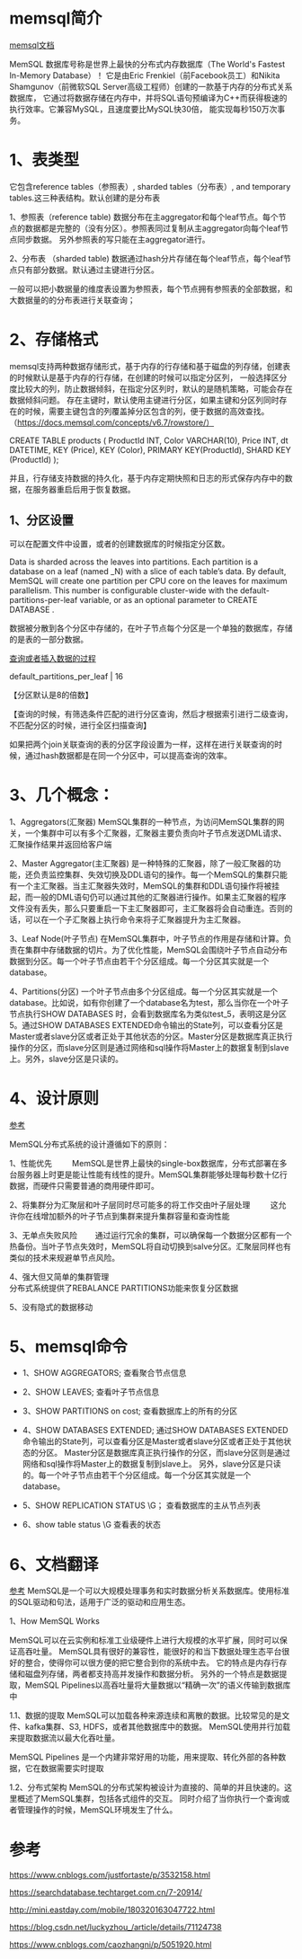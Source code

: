 # memsql简介
[memsql文档](https://docs.memsql.com)

MemSQL 数据库号称是世界上最快的分布式内存数据库（The World's Fastest In-Memory Database）！
它是由Eric Frenkiel（前Facebook员工）和Nikita Shamgunov（前微软SQL Server高级工程师）创建的一款基于内存的分布式关系数据库，
它通过将数据存储在内存中，并将SQL语句预编译为C++而获得极速的执行效率。它兼容MySQL，且速度要比MySQL快30倍，
能实现每秒150万次事务。

# 1、表类型

它包含reference tables（参照表）, sharded tables（分布表）, and temporary tables.这三种表结构。默认创建的是分布表

1、参照表（reference table)
数据分布在主aggregator和每个leaf节点。每个节点的数据都是完整的（没有分区）。参照表同过复制从主aggregator向每个leaf节点同步数据。
另外参照表的写只能在主aggregator进行。

2、分布表 （sharded table)
数据通过hash分片存储在每个leaf节点，每个leaf节点只有部分数据。默认通过主键进行分区。

一般可以把小数据量的维度表设置为参照表，每个节点拥有参照表的全部数据，和大数据量的的分布表进行关联查询；



# 2、存储格式

memsql支持两种数据存储形式，基于内存的行存储和基于磁盘的列存储，创建表的时候默认是基于内存的行存储，在创建的时候可以指定分区列，
一般选择区分度比较大的列，防止数据倾斜，在指定分区列时，默认的是随机策略，可能会存在数据倾斜问题。
存在主键时，默认使用主键进行分区，如果主键和分区列同时存在的时候，需要主键包含的列覆盖掉分区包含的列，便于数据的高效查找。
（https://docs.memsql.com/concepts/v6.7/rowstore/）

CREATE TABLE products (
     ProductId INT,
     Color VARCHAR(10),
     Price INT,
     dt DATETIME,
     KEY (Price),
     KEY (Color),
     PRIMARY KEY(ProductId),
     SHARD KEY (ProductId)
);

并且，行存储支持数据的持久化，基于内存定期快照和日志的形式保存内存中的数据，在服务器重启后用于恢复数据。



## 1、分区设置

可以在配置文件中设置，或者的创建数据库的时候指定分区数。

Data is sharded across the leaves into partitions. Each partition is a database on a leaf (named <dbname>_N) with a slice of each table’s data.
 By default, MemSQL will create one partition per CPU core on the leaves for maximum parallelism. 
 This number is configurable cluster-wide with the default-partitions-per-leaf variable, or as an optional parameter to CREATE DATABASE .

数据被分散到各个分区中存储的，在叶子节点每个分区是一个单独的数据库，存储的是表的一部分数据。

[查询或者插入数据的过程](https://docs.memsql.com/concepts/v6.7/distributed-sql/)

default_partitions_per_leaf                  | 16 

【分区默认是8的倍数】

【查询的时候，有筛选条件匹配的进行分区查询，然后才根据索引进行二级查询，不匹配分区的时候，进行全区扫描查询】

如果把两个join关联查询的表的分区字段设置为一样，这样在进行关联查询的时候，通过hash数据都是在同一个分区中，可以提高查询的效率。



# 3、几个概念：

1、Aggregators(汇聚器) MemSQL集群的一种节点，为访问MemSQL集群的网关，一个集群中可以有多个汇聚器，汇聚器主要负责向叶子节点发送DML请求、汇聚操作结果并返回给客户端

2、Master Aggregator(主汇聚器) 是一种特殊的汇聚器，除了一般汇聚器的功能，还负责监控集群、失效切换及DDL语句的操作。每一个MemSQL的集群只能有一个主汇聚器。当主汇聚器失效时，MemSQL的集群和DDL语句操作将被挂起，而一般的DML语句仍可以通过其他的汇聚器进行操作。如果主汇聚器的程序文件没有丢失，那么只要重启一下主汇聚器即可，主汇聚器将会自动重连。否则的话，可以在一个子汇聚器上执行命令来将子汇聚器提升为主汇聚器。

3、Leaf Node(叶子节点) 在MemSQL集群中，叶子节点的作用是存储和计算。负责在集群中存储数据的切片。为了优化性能，MemSQL会围绕叶子节点自动分布数据到分区。每一个叶子节点由若干个分区组成。每一个分区其实就是一个database。

4、Partitions(分区)  一个叶子节点由多个分区组成。每一个分区其实就是一个database。比如说，如有你创建了一个database名为test，那么当你在一个叶子节点执行SHOW DATABASES 时，会看到数据库名为类似test_5，表明这是分区5。通过SHOW DATABASES EXTENDED命令输出的State列，可以查看分区是Master或者slave分区或者正处于其他状态的分区。Master分区是数据库真正执行操作的分区，而slave分区则是通过网络和sql操作将Master上的数据复制到slave上。另外，slave分区是只读的。

 

# 4、设计原则

[参考](https://docs.memsql.com/?utm_source=ops&utm_medium=link&utm_campaign=ref)

MemSQL分布式系统的设计遵循如下的原则：

1、性能优先 　　
MemSQL是世界上最快的single-box数据库，分布式部署在多台服务器上时更是能让性能有线性的提升。MemSQL集群能够处理每秒数十亿行数据，而硬件只需要普通的商用硬件即可。

2、将集群分为汇聚层和叶子层同时尽可能多的将工作交由叶子层处理 　　
这允许你在线增加额外的叶子节点到集群来提升集群容量和查询性能

3、无单点失败风险　　
通过运行冗余的集群，可以确保每一个数据分区都有一个热备份。当叶子节点失效时，MemSQL将自动切换到salve分区。汇聚层同样也有类似的技术来规避单节点风险。

4、强大但又简单的集群管理   
分布式系统提供了REBALANCE PARTITIONS功能来恢复分区数据

5、没有隐式的数据移动  


# 5、memsql命令

- 1、SHOW AGGREGATORS;   查看聚合节点信息

- 2、SHOW LEAVES;   查看叶子节点信息

- 3、SHOW PARTITIONS on cost;   查看数据库上的所有的分区

- 4、SHOW DATABASES EXTENDED; 
通过SHOW DATABASES EXTENDED命令输出的State列，可以查看分区是Master或者slave分区或者正处于其他状态的分区。
Master分区是数据库真正执行操作的分区，而slave分区则是通过网络和sql操作将Master上的数据复制到slave上。
另外，slave分区是只读的。每一个叶子节点由若干个分区组成。每一个分区其实就是一个database。

- 5、SHOW REPLICATION STATUS \G； 查看数据库的主从节点列表

- 6、show table status \G   查看表的状态



# 6、文档翻译

[参考](https://docs.memsql.com/introduction/latest/how-memsql-works/)
MemSQL是一个可以大规模处理事务和实时数据分析关系数据库。使用标准的SQL驱动和句法，适用于广泛的驱动和应用生态。


1、How MemSQL Works

MemSQL可以在云实例和标准工业级硬件上进行大规模的水平扩展，同时可以保证高吞吐量。
MemSQL具有很好的兼容性，能很好的和当下数据处理生态平台很好的整合，使得你可以很方便的把它整合到你的系统中去。
它的特点是内存行存储和磁盘列存储，两者都支持高并发操作和数据分析。
另外的一个特点是数据提取，MemSQL Pipelines以高吞吐量将大量数据以“精确一次”的语义传输到数据库中

1.1、数据的提取
MemSQL可以加载各种来源连续和离散的数据。比较常见的是文件、kafka集群、S3, HDFS，或者其他数据库中的数据。
MemSQL使用并行加载来提取数据流以最大化吞吐量。


MemSQL Pipelines 是一个内建非常好用的功能，用来提取、转化外部的各种数据，它在数据需要实时提取


1.2、分布式架构
MemSQL的分布式架构被设计为直接的、简单的并且快速的。这里概述了MemSQL集群，包括各式组件的交互。
同时介绍了当你执行一个查询或者管理操作的时候，MemSQL环境发生了什么。

 
# 参考
https://www.cnblogs.com/justfortaste/p/3532158.html

https://searchdatabase.techtarget.com.cn/7-20914/

http://mini.eastday.com/mobile/180320163047722.html

https://blog.csdn.net/luckyzhou_/article/details/71124738

https://www.cnblogs.com/caozhangni/p/5051920.html
